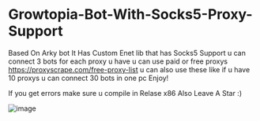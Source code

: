 # Growtopia-Bot-With-Socks5-Proxy-Support
Based On Arky bot It Has Custom Enet lib that has Socks5 Support u can connect 3 bots for each proxy u have u can use paid or free proxys https://proxyscrape.com/free-proxy-list u can also use these like if u have 10 proxys u can connect 30 bots in one pc  Enjoy!

If you get errors make sure u compile in Relase x86 Also Leave A Star :)

![image](https://user-images.githubusercontent.com/92208108/182427209-cd17d6c5-7c3d-4fad-a598-c2f8ce77fa76.png)
